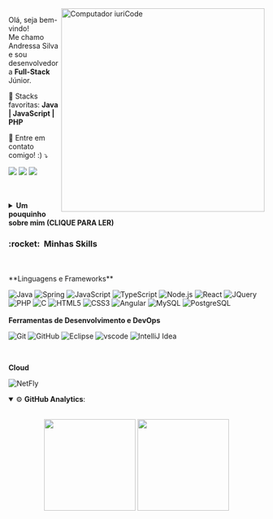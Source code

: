 <img src="https://raw.githubusercontent.com/MicaelliMedeiros/micaellimedeiros/master/image/computer-illustration.png" min-width="400px" max-width="400px" width="400px" align="right" alt="Computador iuriCode">

<p align="left"> 
  Olá, seja bem-vindo!<br> Me chamo Andressa Silva e sou desenvolvedora <strong>Full-Stack</strong> Júnior.<br>

</p>

<p align="left">
  🦄 Stacks favoritas: <strong>Java | JavaScript | PHP</strong>
</p>

<p align="left">
  💌 Entre em contato comigo! :) ⤵️
</p>

<p align="left">
  <a href="#" alt="Gmail">
  <img src="https://img.shields.io/badge/-Gmail-FF0000?style=flat-square&labelColor=FF0000&logo=gmail&logoColor=white&link=(mailto:andressa.workti@gmail.com" /></a>

  <a href="#" alt="Linkedin">
  <img src="https://img.shields.io/badge/-Linkedin-0e76a8?style=flat-square&logo=Linkedin&logoColor=white&link=https://www.linkedin.com/in/andressa-silva99/" /></a>

  <a href="#" alt="WhatsApp">
  <img src="https://img.shields.io/badge/-WhatsApp-25d366?style=flat-square&labelColor=25d366&logo=whatsapp&logoColor=white&link=https://api.whatsapp.com/send?phone=5521980076402"/></a>

</p>
<br>
<br>
<details>
    <summary><b>Um pouquinho sobre mim (CLIQUE PARA LER)</b></summary>
    <br>
    <p>
     Sou graduanda de Análise e Desenvolvimento de Sistemas na FAETERJ-Rio, nasci e cresci no RJ. Atualmente moro em Niterói - RJ.<br>
     Meu amor pela tecnologia começou desde nova, lá pros meus bons 8 anos ou até menos, e eu vou te contar essa história! (Senta que lá vem textão!)<br>
     Sempre fui mais puxada pra área de exatas amava matemática e física, eram minhas matérias favoritas. Meu pai fazia Matemática na UFF para ingressar na área da tecnologia (nos velhos tempos era assim que funcionava), ele me dava desafios matemáticos para resolver quando eu tinha 4 anos de idade, sempre me dando a entender que aquilo era uma brincadeira e eu amava. Uma dessas brincadeiras era o "Mercadinho", onde eu precisava dar troco para os produtos que ele comprava, e os trocos ficavam cada vez mais difíceis, com trocos em centavos. É valido lembrar que nessa idade a maioria das crianças nem aprenderam a ler UMA palavra. Mas eu aceitava os desafios e passava deles, e quando passava era literalmente o sentimento de estar vencendo no jogo, meu pai e eu comemorávamos a cada vitória. Isso cresceu muito em mim, eu aprendi a fazer contas com soma de "lá vai um" com 4 anos de idade. Conforme fui crescendo, resolver esses desafios matemáticos e lógicos se tornaram mais divertidos pra mim ainda, eu sempre tirava as maiores notas em exatas e até ensinava aos meus colegas. Procurava as questões mais complexas e me desafiava a passar, desafios lógicos então, não parava até achar a resposta e quando achava eu fazia festa!<br>
   	Desde pequena eu era fascinada por saber como as coisas funcionavam, principalmente quando envolvia física e tecnologia. Eu queria entender como fazer aquilo e pensar "um dia eu quero criar coisas assim". Então meu primeiro sonho foi a área de eletrônica, lá pros meus 13 anos.<br>
        Mas algo aconteceu antes disso que acho que foi o maior motivo de eu querer seguir na área de software. Lembra que lá no início eu disse: "Lá pros meus 8 anos meu amor pela tecnologia começou"? Então, nessa idade meus pais se separaram, com o que você leu até agora já dá pra saber que eu era muito apegada ao meu pai, e ele teve que se mudar pra Manaus, eu o veria uma ou duas vezes no ano. Para mim, foi o pior sentimento possível, mas teve uma coisa que ele deixou, um computador antigo e um celularzinho desses Nokia "tijolão". Então eu poderia falar com ele todos os dias, poderia ligar a WebCam no computador e falar com ele via Skype, a tecnologia fez com que eu não perdesse contato com o meu pai. E foi a partir daquele dia que eu fuxicava tudo e aprendi a mexer em tudo, quando algo não funcionava eu resolvia e o que eu não entendia eu aprendia sozinha. A tecnologia diminuiu a distância entre mim e alguém muito importante na minha vida e eu quis, a partir dali, fazer tecnologia! Hoje em dia meu pai mora perto de mim e ele fica zoando que agora sou eu que ensino ele a mexer no computador! Hahahaha <br>
     Bem, esse foi o começo mas com certeza muitas coisas no caminho me fizeram chegar até aqui e com certeza muitas coisas irão acontecer para me guiar no meu caminho.<br>
     Sou uma pessoa muito sonhadora, com grandes objetivos, gosto de desafios e aprender coisas novas. Dou o meu melhor para que cada dia eu dê um passo a mais em direção aos meus sonhos. Existem 3 pensamentos que eu acredito que todos deveriam seguir para realizar seus sonhos, os quais eu tento seguir também: 
     <br><br>
    1 - Nunca deixe que alguém te diga onde você deveria estar ou o caminho que você deveria trilhar na sua vida. Faça aquilo que você gosta, que vá te fazer bem e te trazer felicidade.<br><br>
    2 - Um passo de cada vez é suficiente! O importante é ser capaz manter o ritmo desse passo, mesmo que seja curto. Você vai chegar lá de qualquer forma!<br><br>
    3 - Seja hoje uma pessoa melhor do que você foi ontem. Estude uma hora por dia, faça exercícios, descubra novos horizontes, faça uma boa ação, evolua. <br><br>
    </p>

</details>

<h3> :rocket: &nbsp;Minhas Skills </h3>
<br>
<br>
**Linguagens e Frameworks**

 ![Java](https://img.shields.io/badge/Java-ED8B00?style=for-the-badge&logo=java&logoColor=white)
 ![Spring](https://img.shields.io/badge/Spring-6DB33F?style=for-the-badge&logo=spring&logoColor=white)
 ![JavaScript](https://img.shields.io/badge/JavaScript-F7DF1E?style=for-the-badge&logo=javascript&logoColor=black)
 ![TypeScript](https://img.shields.io/badge/TypeScript-007ACC?style=for-the-badge&logo=typescript&logoColor=white)
 ![Node.js](https://img.shields.io/badge/Node.js-43853D?style=for-the-badge&logo=node-dot-js&logoColor=white)
 ![React](https://img.shields.io/badge/React-20232A?style=for-the-badge&logo=react&logoColor=61DAFB)
 ![JQuery](https://img.shields.io/badge/jQuery-0769AD?style=for-the-badge&logo=jquery&logoColor=white)
 ![PHP](https://img.shields.io/badge/PHP-777BB4?style=for-the-badge&logo=php&logoColor=white)
 ![C](https://img.shields.io/badge/C-00599C?style=for-the-badge&logo=c&logoColor=white)
 ![HTML5](https://img.shields.io/badge/HTML5-E34F26?style=for-the-badge&logo=html5&logoColor=white)
 ![CSS3](https://img.shields.io/badge/CSS3-1572B6?style=for-the-badge&logo=css3&logoColor=white)
 ![Angular](https://img.shields.io/badge/Angular-DD0031?style=for-the-badge&logo=angular&logoColor=white)
 ![MySQL](https://img.shields.io/badge/MySQL-00000F?style=for-the-badge&logo=mysql&logoColor=white)
 ![PostgreSQL](https://img.shields.io/badge/PostgreSQL-316192?style=for-the-badge&logo=postgresql&logoColor=white) 
<br>
<br>
**Ferramentas de Desenvolvimento e DevOps** 

 ![Git](https://img.shields.io/badge/Git-F05032?style=for-the-badge&logo=git&logoColor=white)
 ![GitHub](https://img.shields.io/badge/GitHub-100000?style=for-the-badge&logo=github&logoColor=white) 
 ![Eclipse](https://img.shields.io/badge/Eclipse-2C2255?style=for-the-badge&logo=eclipse&logoColor=white)
 ![vscode](https://img.shields.io/badge/Visual_Studio_Code-0078D4?style=for-the-badge&logo=visual%20studio%20code&logoColor=white)
 ![IntelliJ Idea](https://img.shields.io/badge/IntelliJIDEA-000000.svg?style=for-the-badge&logo=intellij-idea&logoColor=white)

  <br>

**Cloud**

  ![NetFly](https://img.shields.io/badge/Netlify-00C7B7?style=for-the-badge&logo=netlify&logoColor=white)

<details open>
    <summary>⚙ <b>GitHub Analytics</b>: </summary>
    <br>
    <p align="center">
        <img height="180em" src="https://github-readme-stats-eight-theta.vercel.app/api?username=auroradark&show_icons=true&theme=tokyonight&include_all_commits=true&count_private=true"/>
        <img height="180em" src="https://github-readme-stats-eight-theta.vercel.app/api/top-langs/?username=auroradark&layout=compact&langs_count=8&theme=tokyonight&include_all_commits=true&count_private=true"/>
    </p>
</details>
